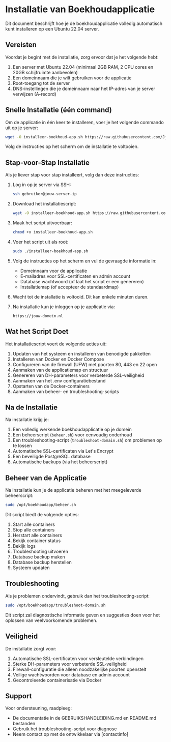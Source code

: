 # Installatie van Boekhoudapplicatie

Dit document beschrijft hoe je de boekhoudapplicatie volledig automatisch kunt installeren op een Ubuntu 22.04 server.

## Vereisten

Voordat je begint met de installatie, zorg ervoor dat je het volgende hebt:

1. Een server met Ubuntu 22.04 (minimaal 2GB RAM, 2 CPU cores en 20GB schijfruimte aanbevolen)
2. Een domeinnaam die je wilt gebruiken voor de applicatie
3. Root-toegang tot de server
4. DNS-instellingen die je domeinnaam naar het IP-adres van je server verwijzen (A-record)

## Snelle Installatie (één command)

Om de applicatie in één keer te installeren, voer je het volgende commando uit op je server:

```bash
wget -O installeer-boekhoud-app.sh https://raw.githubusercontent.com/Jjustmee23/boekhoud/main/installeer-boekhoud-app.sh && chmod +x installeer-boekhoud-app.sh && sudo ./installeer-boekhoud-app.sh
```

Volg de instructies op het scherm om de installatie te voltooien.

## Stap-voor-Stap Installatie

Als je liever stap voor stap installeert, volg dan deze instructies:

1. Log in op je server via SSH:
   ```bash
   ssh gebruiker@jouw-server-ip
   ```

2. Download het installatiescript:
   ```bash
   wget -O installeer-boekhoud-app.sh https://raw.githubusercontent.com/Jjustmee23/boekhoud/main/installeer-boekhoud-app.sh
   ```

3. Maak het script uitvoerbaar:
   ```bash
   chmod +x installeer-boekhoud-app.sh
   ```

4. Voer het script uit als root:
   ```bash
   sudo ./installeer-boekhoud-app.sh
   ```

5. Volg de instructies op het scherm en vul de gevraagde informatie in:
   - Domeinnaam voor de applicatie
   - E-mailadres voor SSL-certificaten en admin account
   - Database wachtwoord (of laat het script er een genereren)
   - Installatiemap (of accepteer de standaardmap)

6. Wacht tot de installatie is voltooid. Dit kan enkele minuten duren.

7. Na installatie kun je inloggen op je applicatie via:
   ```
   https://jouw-domein.nl
   ```

## Wat het Script Doet

Het installatiescript voert de volgende acties uit:

1. Updaten van het systeem en installeren van benodigde pakketten
2. Installeren van Docker en Docker Compose
3. Configureren van de firewall (UFW) met poorten 80, 443 en 22 open
4. Aanmaken van de applicatiemap en structuur
5. Genereren van DH-parameters voor verbeterde SSL-veiligheid
6. Aanmaken van het .env configuratiebestand
7. Opstarten van de Docker-containers
8. Aanmaken van beheer- en troubleshooting-scripts

## Na de Installatie

Na installatie krijg je:

1. Een volledig werkende boekhoudapplicatie op je domein
2. Een beheerscript (`beheer.sh`) voor eenvoudig onderhoud
3. Een troubleshooting-script (`troubleshoot-domain.sh`) om problemen op te lossen
4. Automatische SSL-certificaten via Let's Encrypt
5. Een beveiligde PostgreSQL database
6. Automatische backups (via het beheerscript)

## Beheer van de Applicatie

Na installatie kun je de applicatie beheren met het meegeleverde beheerscript:

```bash
sudo /opt/boekhoudapp/beheer.sh
```

Dit script biedt de volgende opties:

1. Start alle containers
2. Stop alle containers
3. Herstart alle containers
4. Bekijk container status
5. Bekijk logs
6. Troubleshooting uitvoeren
7. Database backup maken
8. Database backup herstellen
9. Systeem updaten

## Troubleshooting

Als je problemen ondervindt, gebruik dan het troubleshooting-script:

```bash
sudo /opt/boekhoudapp/troubleshoot-domain.sh
```

Dit script zal diagnostische informatie geven en suggesties doen voor het oplossen van veelvoorkomende problemen.

## Veiligheid

De installatie zorgt voor:

1. Automatische SSL-certificaten voor versleutelde verbindingen
2. Sterke DH-parameters voor verbeterde SSL-veiligheid
3. Firewall-configuratie die alleen noodzakelijke poorten openstelt
4. Veilige wachtwoorden voor database en admin account
5. Gecontroleerde containerisatie via Docker

## Support

Voor ondersteuning, raadpleeg:

- De documentatie in de GEBRUIKSHANDLEIDING.md en README.md bestanden
- Gebruik het troubleshooting-script voor diagnose
- Neem contact op met de ontwikkelaar via [contactinfo]